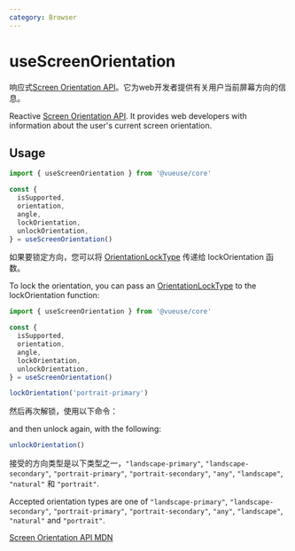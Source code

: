 ```yaml
---
category: Browser
---
```


# useScreenOrientation

响应式[Screen Orientation API]( https://developer.mozilla.org/zh-CN/docs/Web/API/Screen_Orientation_API)。它为web开发者提供有关用户当前屏幕方向的信息。

Reactive [Screen Orientation API]( https://developer.mozilla.org/zh-CN/docs/Web/API/Screen_Orientation_API). It provides web developers with information about the user's current screen orientation.

## Usage

```ts
import { useScreenOrientation } from '@vueuse/core'

const {
  isSupported,
  orientation,
  angle,
  lockOrientation,
  unlockOrientation,
} = useScreenOrientation()
```

如果要锁定方向，您可以将 [OrientationLockType]( https://developer.mozilla.org/zh-CN/docs/Web/API/ScreenOrientation/type) 传递给 lockOrientation 函数。

To lock the orientation, you can pass an [OrientationLockType]( https://developer.mozilla.org/zh-CN/docs/Web/API/ScreenOrientation/type) to the lockOrientation function:

```ts
import { useScreenOrientation } from '@vueuse/core'

const {
  isSupported,
  orientation,
  angle,
  lockOrientation,
  unlockOrientation,
} = useScreenOrientation()

lockOrientation('portrait-primary')
```

然后再次解锁，使用以下命令：

and then unlock again, with the following:

```ts
unlockOrientation()
```

接受的方向类型是以下类型之一，`"landscape-primary"`, `"landscape-secondary"`, `"portrait-primary"`, `"portrait-secondary"`, `"any"`, `"landscape"`, `"natural"` 和 `"portrait"`.

Accepted orientation types are one of `"landscape-primary"`, `"landscape-secondary"`, `"portrait-primary"`, `"portrait-secondary"`, `"any"`, `"landscape"`, `"natural"` and `"portrait"`.

[Screen Orientation API MDN]( https://developer.mozilla.org/zh-CN/docs/Web/API/Screen_Orientation_API)
